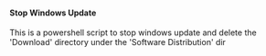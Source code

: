 #### Stop Windows Update

This is a powershell script to stop windows update and delete the 'Download' directory under the 'Software Distribution' dir